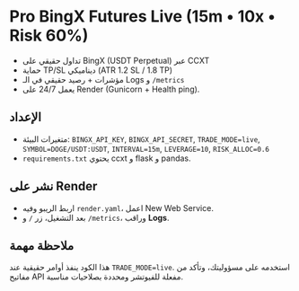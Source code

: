 # Pro BingX Futures Live (15m • 10x • Risk 60%)
- تداول حقيقي على BingX (USDT Perpetual) عبر CCXT
- حماية TP/SL ديناميكي (ATR 1.2 SL / 1.8 TP)
- مؤشرات + رصيد حقيقي في الـ Logs و `/metrics`
- يعمل 24/7 على Render (Gunicorn + Health ping).

## الإعداد
- متغيرات البيئة: `BINGX_API_KEY`, `BINGX_API_SECRET`, `TRADE_MODE=live`, `SYMBOL=DOGE/USDT:USDT`, `INTERVAL=15m`, `LEVERAGE=10`, `RISK_ALLOC=0.6`
- `requirements.txt` يحتوي ccxt و flask و pandas.

## نشر على Render
- اربط الريبو وفيه `render.yaml`، اعمل New Web Service.
- بعد التشغيل، زر `/` و `/metrics`، وراقب **Logs**.

## ملاحظة مهمة
هذا الكود ينفذ أوامر حقيقية عند `TRADE_MODE=live`. استخدمه على مسؤوليتك، وتأكد من مفاتيح API مفعلة للفيوتشر ومحددة بصلاحيات مناسبة.

